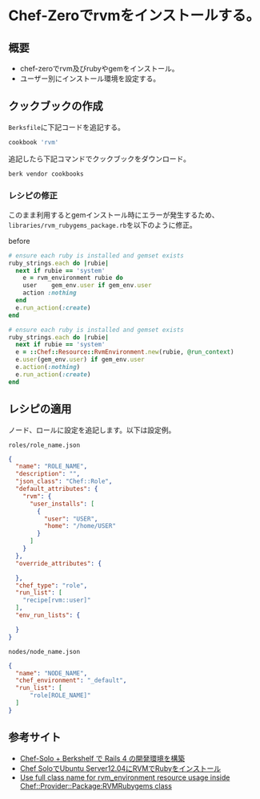 # Chef-Zeroでrvmをインストールする。

## 概要

* chef-zeroでrvm及びrubyやgemをインストール。
* ユーザー別にインストール環境を設定する。

## クックブックの作成

`Berksfile`に下記コードを追記する。

```ruby
cookbook 'rvm'
```

追記したら下記コマンドでクックブックをダウンロード。

```sh
berk vendor cookbooks
```

### レシピの修正
このまま利用するとgemインストール時にエラーが発生するため、`libraries/rvm_rubygems_package.rb`を以下のように修正。

before
```ruby
# ensure each ruby is installed and gemset exists
ruby_strings.each do |rubie|
  next if rubie == 'system'
    e = rvm_environment rubie do
    user    gem_env.user if gem_env.user
    action :nothing
  end
  e.run_action(:create)
end
```

```ruby
# ensure each ruby is installed and gemset exists
ruby_strings.each do |rubie|
  next if rubie == 'system'
  e = ::Chef::Resource::RvmEnvironment.new(rubie, @run_context)
  e.user(gem_env.user) if gem_env.user
  e.action(:nothing)
  e.run_action(:create)
end
```

## レシピの適用

ノード、ロールに設定を追記します。以下は設定例。

`roles/role_name.json`
```json
{
  "name": "ROLE_NAME",
  "description": "",
  "json_class": "Chef::Role",
  "default_attributes": {
    "rvm": {
      "user_installs": [
        {
          "user": "USER",
          "home": "/home/USER"
        }
      ]
    }
  },
  "override_attributes": {

  },
  "chef_type": "role",
  "run_list": [
    "recipe[rvm::user]"
  ],
  "env_run_lists": {

  }
}
```

`nodes/node_name.json`

```json
{
  "name": "NODE_NAME",
  "chef_environment": "_default",
  "run_list": [
 	  "role[ROLE_NAME]"
  ]
}
```


## 参考サイト
* [Chef-Solo + Berkshelf で Rails 4 の開発環境を構築](http://qiita.com/Salinger/items/267f7ac4720f44eb6bfe)
* [Chef SoloでUbuntu Server12.04にRVMでRubyをインストール](http://blog.scimpr.com/2014/02/01/chef-solo%E3%81%A7ubuntu-server12-04%E3%81%ABrvm%E3%81%A7ruby%E3%82%92%E3%82%A4%E3%83%B3%E3%82%B9%E3%83%88%E3%83%BC%E3%83%AB/)
* [Use full class name for rvm_environment resource usage inside Chef::Provider::Package:RVMRubygems class](https://github.com/martinisoft/chef-rvm/pull/284/files)